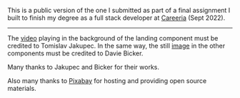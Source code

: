 This is a public version of the one I submitted as part of a final assignment I built to finish my degree as a full stack developer at [Careeria](https://careeria.fi/) (Sept 2022).

----

The [video](https://pixabay.com/videos/bokeh-green-background-blur-lights-5243/) playing in the background of the landing component must be credited to Tomislav Jakupec. In the same way, the still [image](https://pixabay.com/photos/frosted-glass-background-psychedelic-2360088/) in the other components must be credited to Davie Bicker.

Many thanks to Jakupec and Bicker for their works.

Also many thanks to [Pixabay](https://pixabay.com/) for hosting and providing open source materials.